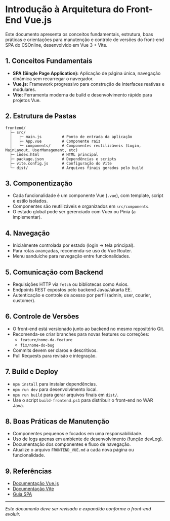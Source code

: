 # Introdução à Arquitetura do Front-End Vue.js

Este documento apresenta os conceitos fundamentais, estrutura, boas práticas e orientações para manutenção e controle de versões do front-end SPA do CSOnline, desenvolvido em Vue 3 + Vite.

## 1. Conceitos Fundamentais

- **SPA (Single Page Application):** Aplicação de página única, navegação dinâmica sem recarregar o navegador.
- **Vue.js:** Framework progressivo para construção de interfaces reativas e modulares.
- **Vite:** Ferramenta moderna de build e desenvolvimento rápido para projetos Vue.

## 2. Estrutura de Pastas

```
frontend/
  ├─ src/
  │   ├─ main.js         # Ponto de entrada da aplicação
  │   ├─ App.vue         # Componente raiz
  │   └─ components/     # Componentes reutilizáveis (Login, MainLayout, UserManagement, etc)
  ├─ index.html          # HTML principal
  ├─ package.json        # Dependências e scripts
  ├─ vite.config.js      # Configuração do Vite
  └─ dist/               # Arquivos finais gerados pelo build
```

## 3. Componentização

- Cada funcionalidade é um componente Vue (`.vue`), com template, script e estilo isolados.
- Componentes são reutilizáveis e organizados em `src/components`.
- O estado global pode ser gerenciado com Vuex ou Pinia (a implementar).

## 4. Navegação

- Inicialmente controlada por estado (login → tela principal).
- Para rotas avançadas, recomenda-se uso do Vue Router.
- Menu sanduíche para navegação entre funcionalidades.

## 5. Comunicação com Backend

- Requisições HTTP via `fetch` ou bibliotecas como Axios.
- Endpoints REST expostos pelo backend Java/Jakarta EE.
- Autenticação e controle de acesso por perfil (admin, user, courier, customer).

## 6. Controle de Versões

- O front-end está versionado junto ao backend no mesmo repositório Git.
- Recomenda-se criar branches para novas features ou correções:
  - `feature/nome-da-feature`
  - `fix/nome-do-bug`
- Commits devem ser claros e descritivos.
- Pull Requests para revisão e integração.

## 7. Build e Deploy

- `npm install` para instalar dependências.
- `npm run dev` para desenvolvimento local.
- `npm run build` para gerar arquivos finais em `dist/`.
- Use o script `build-frontend.ps1` para distribuir o front-end no WAR Java.

## 8. Boas Práticas de Manutenção

- Componentes pequenos e focados em uma responsabilidade.
- Uso de logs apenas em ambiente de desenvolvimento (função devLog).
- Documentação dos componentes e fluxo de navegação.
- Atualize o arquivo `FRONTEND_VUE.md` a cada nova página ou funcionalidade.

## 9. Referências

- [Documentação Vue.js](https://vuejs.org/)
- [Documentação Vite](https://vitejs.dev/)
- [Guia SPA](https://developer.mozilla.org/en-US/docs/Glossary/SPA)

---

*Este documento deve ser revisado e expandido conforme o front-end evoluir.*
